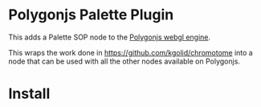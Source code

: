 # Polygonjs Palette Plugin

This adds a Palette SOP node to the [Polygonjs webgl engine](https://polygonjs.com).

This wraps the work done in https://github.com/kgolid/chromotome into a node that can be used with all the other nodes available on Polygonjs.

# Install
